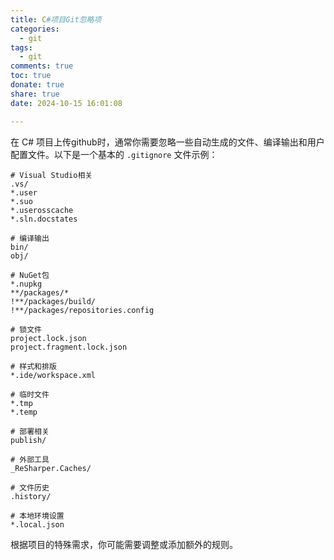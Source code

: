```yaml
---
title: C#项目Git忽略项
categories:
  - git
tags:
  - git
comments: true
toc: true
donate: true
share: true
date: 2024-10-15 16:01:08

---
```

在 C# 项目上传github时，通常你需要忽略一些自动生成的文件、编译输出和用户配置文件。以下是一个基本的 `.gitignore` 文件示例：

```gitignore
# Visual Studio相关
.vs/
*.user
*.suo
*.userosscache
*.sln.docstates

# 编译输出
bin/
obj/

# NuGet包
*.nupkg
**/packages/*
!**/packages/build/
!**/packages/repositories.config

# 锁文件
project.lock.json
project.fragment.lock.json

# 样式和排版
*.ide/workspace.xml

# 临时文件
*.tmp
*.temp

# 部署相关
publish/

# 外部工具
_ReSharper.Caches/

# 文件历史
.history/

# 本地环境设置
*.local.json
```

根据项目的特殊需求，你可能需要调整或添加额外的规则。
